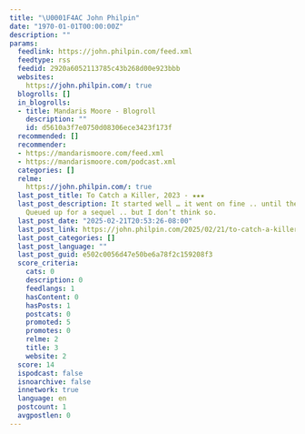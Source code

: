 ```yaml
---
title: "\U0001F4AC John Philpin"
date: "1970-01-01T00:00:00Z"
description: ""
params:
  feedlink: https://john.philpin.com/feed.xml
  feedtype: rss
  feedid: 2920a6052113785c43b268d00e923bbb
  websites:
    https://john.philpin.com/: true
  blogrolls: []
  in_blogrolls:
  - title: Mandaris Moore - Blogroll
    description: ""
    id: d5610a3f7e0750d08306ece3423f173f
  recommended: []
  recommender:
  - https://mandarismoore.com/feed.xml
  - https://mandarismoore.com/podcast.xml
  categories: []
  relme:
    https://john.philpin.com/: true
  last_post_title: To Catch a Killer, 2023 - ★★★
  last_post_description: It started well … it went on fine .. until the last 15 minutes.
    Queued up for a sequel .. but I don’t think so.
  last_post_date: "2025-02-21T20:53:26-08:00"
  last_post_link: https://john.philpin.com/2025/02/21/to-catch-a-killer.html
  last_post_categories: []
  last_post_language: ""
  last_post_guid: e502c0056d47e50be6a78f2c159208f3
  score_criteria:
    cats: 0
    description: 0
    feedlangs: 1
    hasContent: 0
    hasPosts: 1
    postcats: 0
    promoted: 5
    promotes: 0
    relme: 2
    title: 3
    website: 2
  score: 14
  ispodcast: false
  isnoarchive: false
  innetwork: true
  language: en
  postcount: 1
  avgpostlen: 0
---
```

